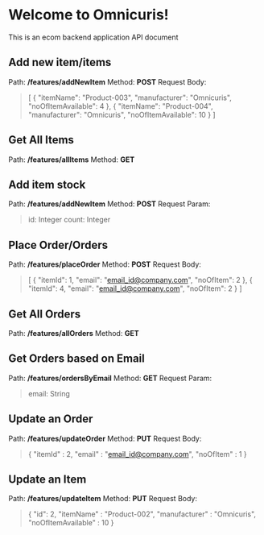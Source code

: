 # Welcome to Omnicuris!

This is an ecom backend application API document

## Add new item/items

Path: **/features/addNewItem**
Method: **POST**
Request Body: 
>[
	   {
        "itemName": "Product-003",
        "manufacturer": "Omnicuris",
        "noOfItemAvailable": 4
    },
    {
        "itemName": "Product-004",
        "manufacturer": "Omnicuris",
        "noOfItemAvailable": 10
    }
]

## Get All Items

Path: **/features/allItems**
Method: **GET**

## Add item stock

Path: **/features/addNewItem**
Method: **POST**
Request Param: 
>id: Integer
>count: Integer

## Place Order/Orders

Path: **/features/placeOrder**
Method: **POST**
Request Body: 
>[
    {
        "itemId": 1,
        "email": "email_id@company.com",
        "noOfItem": 2
    },
    {
        "itemId": 4,
        "email": "email_id@company.com",
        "noOfItem": 2
    }
]

## Get All Orders

Path: **/features/allOrders**
Method: **GET**

## Get Orders based on Email

Path: **/features/ordersByEmail**
Method: **GET**
Request Param: 
>email: String

## Update an Order

Path: **/features/updateOrder**
Method: **PUT**
Request Body: 
>{
	"itemId" : 2,
	"email" : "email_id@company.com",
	"noOfItem" : 1
}

## Update an Item

Path: **/features/updateItem**
Method: **PUT**
Request Body: 
>{
	"id": 2,
	"itemName" : "Product-002",
	"manufacturer" : "Omnicuris",
	"noOfItemAvailable" : 10
}

